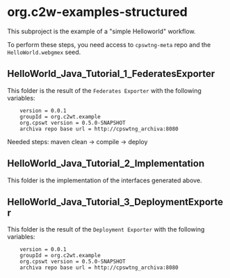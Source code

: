 # org.c2w-examples-structured

This subproject is the example of a "simple Helloworld" workflow.

To perform these steps, you need access to `cpswtng-meta` repo and the `HelloWorld.webgmex` seed.

## HelloWorld\_Java\_Tutorial\_1\_FederatesExporter

This folder is the result of the `Federates Exporter` with the following variables:

```
    version = 0.0.1
    groupId = org.c2wt.example
    org.cpswt version = 0.5.0-SNAPSHOT
    archiva repo base url = http://cpswtng_archiva:8080
```

Needed steps: maven clean -> compile -> deploy

## HelloWorld\_Java\_Tutorial\_2\_Implementation

This folder is the implementation of the interfaces generated above.

## HelloWorld\_Java\_Tutorial\_3\_DeploymentExporter

This folder is the result of the `Deployment Exporter` with the following variables:

```
    version = 0.0.1
    groupId = org.c2wt.example
    org.cpswt version = 0.5.0-SNAPSHOT
    archiva repo base url = http://cpswtng_archiva:8080
```